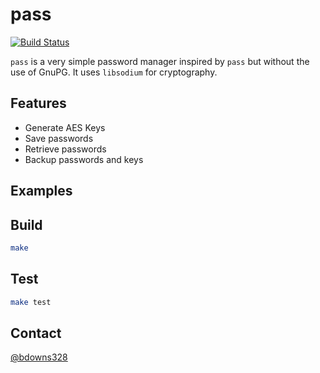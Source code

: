 # pass

[![Build Status](https://travis-ci.org/briandowns/pass.svg?branch=master)](https://travis-ci.org/briandowns/pass)

`pass` is a very simple password manager inspired by `pass` but without the use of GnuPG. It uses `libsodium` for cryptography.

## Features

* Generate AES Keys
* Save passwords
* Retrieve passwords
* Backup passwords and keys

## Examples

## Build

```sh
make
```

## Test

```sh
make test
```

## Contact

[@bdowns328](http://twitter.com/bdowns328)
